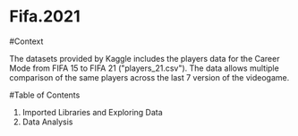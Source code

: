 # Fifa.2021


#Context

The datasets provided by Kaggle includes the players data for the Career Mode from FIFA 15 to FIFA 21 ("players_21.csv"). The data allows multiple comparison of the same players across the last 7 version of the videogame.

#Table of Contents
1. Imported Libraries and Exploring Data
2. Data Analysis
